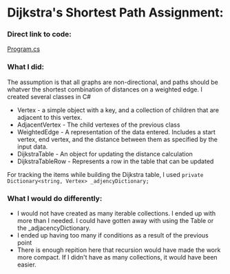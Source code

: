 # Dijkstra's Shortest Path Assignment:

### Direct link to code:
[Program.cs](https://github.com/MGray55/UW_Assingment8/blob/main/ConsoleApp9a/Program.cs)

### What I did:
The assumption is that all graphs are non-directional, and paths should be whatver the shortest combination of distances on a weighted edge.
I created several classes in C#
- Vertex - a simple object with a key, and a collection of children that are adjacent to this vertex.
- AdjacentVertex - The child vertexes of the previous class
- WeightedEdge - A representation of the data entered. Includes a start vertex, end vertex, and the distance between them as specified by the input data.
- DijkstraTable - An object for updating the distance calculation
- DijkstraTableRow - Represents a row in the table that can be updated

For tracking the items while building the Dijkstra table, I used
``` private Dictionary<string, Vertex> _adjencyDictionary; ```

### What I would do differently:
- I would not have created as many iterable collections. I ended up with more than I needed. I could have gotten away with using the Table or the _adjacencyDictionary.
- I ended up having too many if conditions as a result of the previous point
- There is enough repition here that recursion would have made the work more compact. If I didn't have as many collections, it would have been easier.
